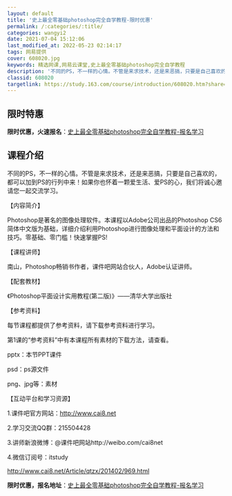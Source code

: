 ```yaml
---
layout: default
title: '史上最全零基础photoshop完全自学教程-限时优惠'
permalink: /:categories/:title/
categories: wangyi2
date: 2021-07-04 15:12:06
last_modified_at: 2022-05-23 02:14:17
tags: 网易提供
cover: 608020.jpg
keywords: 精选网课,网易云课堂,史上最全零基础photoshop完全自学教程
description: '不同的PS，不一样的心情。不管是来求技术，还是来恶搞，只要是自己喜欢的，都可以加到PS的行列中来！如果你也怀着一颗爱生活'
classid: 608020
targetlink: https://study.163.com/course/introduction/608020.htm?share=1&shareId=1025206652&utm_campaign=share&utm_medium=iphoneShare&utm_source=&utm_u=1025206652
---
```


## 限时特惠

**限时优惠，火速报名**：[史上最全零基础photoshop完全自学教程-报名学习](https://study.163.com/course/introduction/608020.htm?share=1&shareId=1025206652&utm_campaign=share&utm_medium=iphoneShare&utm_source=&utm_u=1025206652)

## 课程介绍

不同的PS，不一样的心情。不管是来求技术，还是来恶搞，只要是自己喜欢的，都可以加到PS的行列中来！如果你也怀着一颗爱生活、爱PS的心，我们将诚心邀请您一起交流学习。

 

【内容简介】

 Photoshop是著名的图像处理软件。本课程以Adobe公司出品的Photoshop CS6简体中文版为基础，详细介绍利用Photoshop进行图像处理和平面设计的方法和技巧。零基础、零门槛！快速掌握PS! 



【课程讲师】 

南山，Photoshop畅销书作者，课件吧网站合伙人，Adobe认证讲师。  



【配套教材】

 《Photoshop平面设计实用教程(第二版)》——清华大学出版社

 

【参考资料】

 每节课程都提供了参考资料，请下载参考资料进行学习。

 第1课的“参考资料”中有本课程所有素材的下载方法，请查看。

 pptx：本节PPT课件

 psd：ps源文件

 png、jpg等：素材 



【互动平台和学习资源】 

1.课件吧官方网站：http://www.cai8.net 

2.学习交流QQ群：215504428 

3.讲师新浪微博：@课件吧网站http://weibo.com/cai8net   

4.微信订阅号：itstudy

 http://www.cai8.net/Article/qtzx/201402/969.html

**限时优惠，报名地址**：[史上最全零基础photoshop完全自学教程-报名学习](https://study.163.com/course/introduction/608020.htm?share=1&shareId=1025206652&utm_campaign=share&utm_medium=iphoneShare&utm_source=&utm_u=1025206652)

